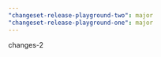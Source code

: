 ```yaml
---
"changeset-release-playground-two": major
"changeset-release-playground-one": major
---
```


changes-2
